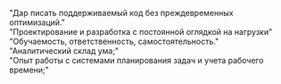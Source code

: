 
"Дар писать поддерживаемый код без преждевременных оптимизаций."  
"Проектирование и разработка с постоянной оглядкой на нагрузки"  
"Обучаемость, ответственность, самостоятельность."  
"Аналитический склад ума;"  
"Опыт работы с системами планирования задач и учета рабочего времени;"

